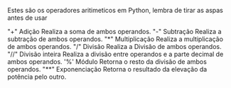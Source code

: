 Estes são os operadores aritimeticos em Python, lembra de tirar as aspas antes de usar 

"+"	Adição	Realiza a soma de ambos operandos.
"-"	Subtração	Realiza a subtração de ambos operandos.
"*"	Multiplicação	Realiza a multiplicação de ambos operandos.
"/"	Divisão	Realiza a Divisão de ambos operandos.
"//"	Divisão inteira	Realiza a divisão entre operandos e a parte decimal de ambos operandos.
'%'	Módulo	Retorna o resto da divisão de ambos operandos.
"**"	Exponenciação	Retorna o resultado da elevação da potência pelo outro.